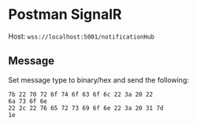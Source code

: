 # Postman SignalR
Host: `wss://localhost:5001/notificationHub`

## Message
Set message type to binary/hex and send the following:
```
7b 22 70 72 6f 74 6f 63 6f 6c 22 3a 20 22
6a 73 6f 6e
22 2c 22 76 65 72 73 69 6f 6e 22 3a 20 31 7d
1e
```